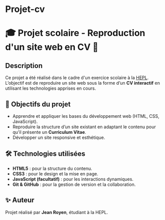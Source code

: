 # Projet-cv

# 🎓 Projet scolaire - Reproduction d'un site web en CV 📄

## Description
Ce projet a été réalisé dans le cadre d'un exercice scolaire à la [HEPL](https://www.hepl.be/).  
L’objectif est de reproduire un site web sous la forme d’un **CV interactif** en utilisant les technologies apprises en cours.

## 🎯 Objectifs du projet
- Apprendre et appliquer les bases du développement web (HTML, CSS, JavaScript).
- Reproduire la structure d’un site existant en adaptant le contenu pour qu’il présente un **Curriculum Vitae**.
- Développer un site responsive et esthétique.

## 🛠️ Technologies utilisées
- **HTML5** : pour la structure du contenu.
- **CSS3** : pour le design et la mise en page.
- **JavaScript (facultatif)** : pour les interactions dynamiques.
- **Git & GitHub** : pour la gestion de version et la collaboration.

## ✨ Auteur
Projet réalisé par **Jean Royen**, étudiant à la HEPL.  
